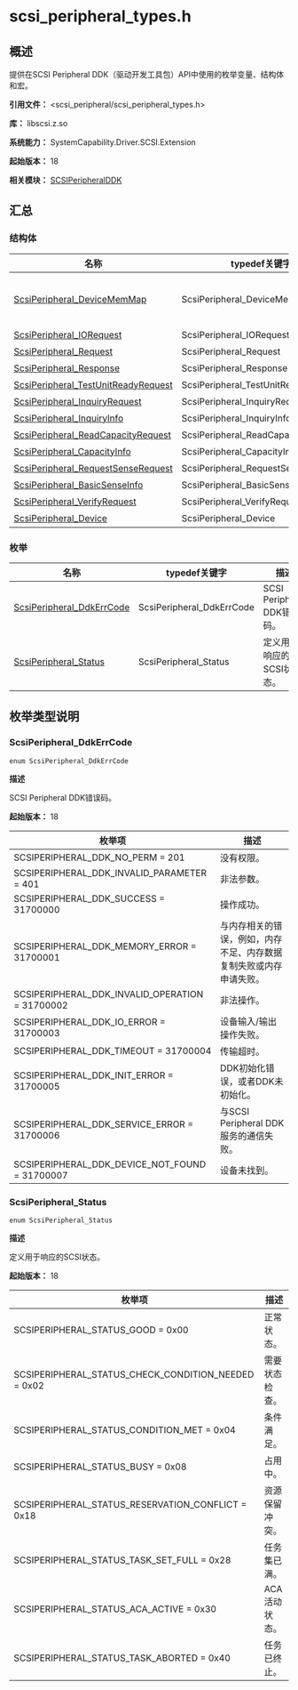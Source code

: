 # scsi_peripheral_types.h

## 概述

提供在SCSI Peripheral DDK（驱动开发工具包）API中使用的枚举变量、结构体和宏。

**引用文件：** <scsi_peripheral/scsi_peripheral_types.h>

**库：** libscsi.z.so

**系统能力：** SystemCapability.Driver.SCSI.Extension

**起始版本：** 18

**相关模块：** [SCSIPeripheralDDK](capi-scsiperipheralddk.md)

## 汇总

### 结构体

| 名称                                                                                   | typedef关键字 | 描述 |
|--------------------------------------------------------------------------------------| -- | -- |
| [ScsiPeripheral_DeviceMemMap](capi-scsiperipheralddk-scsiperipheral-devicememmap.md) | ScsiPeripheral_DeviceMemMap | 通过调用OH_ScsiPeripheral_CreateDeviceMemMap创建的设备内存映射。使用该设备内存映射的缓冲区可以提供更好的性能。 |
| [ScsiPeripheral_IORequest](capi-scsiperipheralddk-scsiperipheral-iorequest.md)       | ScsiPeripheral_IORequest | 读/写操作的请求参数。 |
| [ScsiPeripheral_Request](capi-scsiperipheralddk-scsiperipheral-request.md)           | ScsiPeripheral_Request | 请求参数结构体。 |
| [ScsiPeripheral_Response](capi-scsiperipheralddk-scsiperipheral-response.md)         | ScsiPeripheral_Response | 响应参数结构体。 |
| [ScsiPeripheral_TestUnitReadyRequest](capi-scsiperipheralddk-scsiperipheral-testunitreadyrequest.md) | ScsiPeripheral_TestUnitReadyRequest | 命令（test unit ready）的请求结构体。 |
| [ScsiPeripheral_InquiryRequest](capi-scsiperipheralddk-scsiperipheral-inquiryrequest.md)            | ScsiPeripheral_InquiryRequest | SCSI命令（inquiry）的请求结构体。 |
| [ScsiPeripheral_InquiryInfo](capi-scsiperipheralddk-scsiperipheral-inquiryinfo.md)                  | ScsiPeripheral_InquiryInfo | SCSI inquiry 数据。 |
| [ScsiPeripheral_ReadCapacityRequest](capi-scsiperipheralddk-scsiperipheral-readcapacityrequest.md)  | ScsiPeripheral_ReadCapacityRequest | SCSI命令（read capacity）的请求结构体。 |
| [ScsiPeripheral_CapacityInfo](capi-scsiperipheralddk-scsiperipheral-capacityinfo.md)                | ScsiPeripheral_CapacityInfo | SCSI read capacity 数据。 |
| [ScsiPeripheral_RequestSenseRequest](capi-scsiperipheralddk-scsiperipheral-requestsenserequest.md)  | ScsiPeripheral_RequestSenseRequest | SCSI命令（request sense）的请求结构体。 |
| [ScsiPeripheral_BasicSenseInfo](capi-scsiperipheralddk-scsiperipheral-basicsenseinfo.md)            | ScsiPeripheral_BasicSenseInfo | sense data的基本信息。 |
| [ScsiPeripheral_VerifyRequest](capi-scsiperipheralddk-scsiperipheral-verifyrequest.md)              | ScsiPeripheral_VerifyRequest | SCSI命令（verify）的请求结构体。 |
| [ScsiPeripheral_Device](capi-scsiperipheralddk-scsiperipheral-device.md)                            | ScsiPeripheral_Device | 不透明的SCSI设备结构体。 |

### 枚举

| 名称 | typedef关键字 | 描述 |
| -- | -- | -- |
| [ScsiPeripheral_DdkErrCode](#scsiperipheral_ddkerrcode) | ScsiPeripheral_DdkErrCode | SCSI Peripheral DDK错误码。 |
| [ScsiPeripheral_Status](#scsiperipheral_status) | ScsiPeripheral_Status | 定义用于响应的SCSI状态。 |

## 枚举类型说明

### ScsiPeripheral_DdkErrCode

```
enum ScsiPeripheral_DdkErrCode
```

**描述**

SCSI Peripheral DDK错误码。

**起始版本：** 18

| 枚举项 | 描述 |
| -- | -- |
| SCSIPERIPHERAL_DDK_NO_PERM = 201 | 没有权限。 |
| SCSIPERIPHERAL_DDK_INVALID_PARAMETER = 401 | 非法参数。 |
| SCSIPERIPHERAL_DDK_SUCCESS = 31700000 | 操作成功。 |
| SCSIPERIPHERAL_DDK_MEMORY_ERROR = 31700001 | 与内存相关的错误，例如，内存不足、内存数据复制失败或内存申请失败。 |
| SCSIPERIPHERAL_DDK_INVALID_OPERATION = 31700002 | 非法操作。 |
| SCSIPERIPHERAL_DDK_IO_ERROR = 31700003 | 设备输入/输出操作失败。 |
| SCSIPERIPHERAL_DDK_TIMEOUT = 31700004 | 传输超时。 |
| SCSIPERIPHERAL_DDK_INIT_ERROR = 31700005 | DDK初始化错误，或者DDK未初始化。 |
| SCSIPERIPHERAL_DDK_SERVICE_ERROR = 31700006 | 与SCSI Peripheral DDK服务的通信失败。 |
| SCSIPERIPHERAL_DDK_DEVICE_NOT_FOUND = 31700007 | 设备未找到。 |

### ScsiPeripheral_Status

```
enum ScsiPeripheral_Status
```

**描述**

定义用于响应的SCSI状态。

**起始版本：** 18

| 枚举项 | 描述 |
| -- | -- |
| SCSIPERIPHERAL_STATUS_GOOD = 0x00 | 正常状态。 |
| SCSIPERIPHERAL_STATUS_CHECK_CONDITION_NEEDED = 0x02 | 需要状态检查。 |
| SCSIPERIPHERAL_STATUS_CONDITION_MET = 0x04 | 条件满足。 |
| SCSIPERIPHERAL_STATUS_BUSY = 0x08 | 占用中。 |
| SCSIPERIPHERAL_STATUS_RESERVATION_CONFLICT = 0x18 | 资源保留冲突。 |
| SCSIPERIPHERAL_STATUS_TASK_SET_FULL = 0x28 | 任务集已满。 |
| SCSIPERIPHERAL_STATUS_ACA_ACTIVE = 0x30 | ACA活动状态。 |
| SCSIPERIPHERAL_STATUS_TASK_ABORTED = 0x40 | 任务已终止。 |



